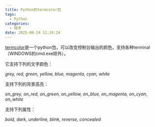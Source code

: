 ```yaml
---
title: Python的termcolor包
tags:
  - Python
categories:
  - 技术
date: 2025-06-24 11:24:24
---
```


[termcolor](https://pypi.python.org/pypi/termcolor)是一个python包，可以改变控制台输出的颜色，支持各种terminal（WINDOWS的cmd.exe除外）。

它支持下列的文字颜色：

*grey, red, green, yellow, blue, magenta, cyan, white*

支持下列的背景高亮：

*on_grey, on_red, on_green, on_yellow, on_blue, on_magenta, on_cyan, on_white*

支持下列属性：

*bold, dark, underline, blink, reverse, concealed*


